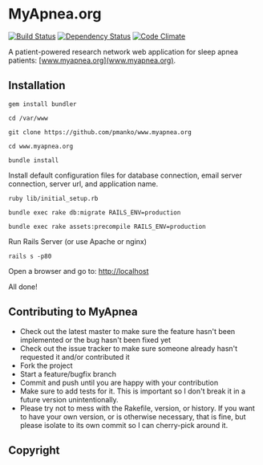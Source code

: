 # MyApnea.org

[![Build Status](https://travis-ci.org/pmanko/www.myapnea.org.png?branch=master)](https://travis-ci.org/pmanko/www.myapnea.org)
[![Dependency Status](https://gemnasium.com/pmanko/www.myapnea.org.png)](https://gemnasium.com/pmanko/www.myapnea.org)
[![Code Climate](https://codeclimate.com/github/pmanko/www.myapnea.org.png)](https://codeclimate.com/github/pmanko/www.myapnea.org)

A patient-powered research network web application for sleep apnea patients: [www.myapnea.org](www.myapnea.org).

## Installation


```
gem install bundler
```

```
cd /var/www

git clone https://github.com/pmanko/www.myapnea.org

cd www.myapnea.org

bundle install
```

Install default configuration files for database connection, email server connection, server url, and application name.

```
ruby lib/initial_setup.rb

bundle exec rake db:migrate RAILS_ENV=production

bundle exec rake assets:precompile RAILS_ENV=production
```

Run Rails Server (or use Apache or nginx)

```
rails s -p80
```

Open a browser and go to: [http://localhost](http://localhost)

All done!

## Contributing to MyApnea

- Check out the latest master to make sure the feature hasn't been implemented or the bug hasn't been fixed yet
- Check out the issue tracker to make sure someone already hasn't requested it and/or contributed it
- Fork the project
- Start a feature/bugfix branch
- Commit and push until you are happy with your contribution
- Make sure to add tests for it. This is important so I don't break it in a future version unintentionally.
- Please try not to mess with the Rakefile, version, or history. If you want to have your own version, or is otherwise necessary, that is fine, but please isolate to its own commit so I can cherry-pick around it.

## Copyright

